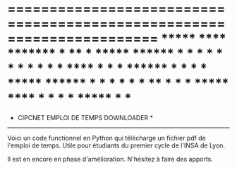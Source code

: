 ======================================================================
	*****  ****   *******        *  **   *  *****  ******
	*      *   *     *           *  * *  *  *      *    *
	****   *   *     *   ******  *  *  * *  *****  ******
	*      *   *     *           *  *   **      *  *    *
	*****  ****      *           *  *    *  *****  *    *
======================================================================

* CIPCNET EMPLOI DE TEMPS DOWNLOADER *
----------------------------------------------------------------------

Voici un code functionnel en Python qui télécharge un fichier pdf de
l'emploi de temps. Utile pour étudiants du premier cycle de l'INSA de
Lyon.

Il est en encore en phase d'amélioration. N'hésitez à faire des
apports.

